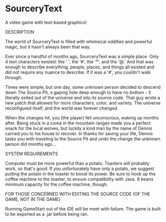 # SourceryText
A video game with text-based graphics!


DESCRIPTION

The world of SourceryText is filled with whimsical oddities and powerful magic, but it hasn't always been that way.

Ever since a handful of months ago, SourceryText was a simple place. Only 4 text characters existed: the ' ', the '#', the '*', and the '@.' And that was enough to describe everything, people, places, and things all existed and did not require any nuance to describe. If it was a '#', you couldn't walk through.

Times were simple, but one day, some unknown person decided to descend down The Source Pit, a gaping hole deep enough to have no bottom - it literally exited out of the universe and into its source code. That guy wrote a new patch that allowed for more characters, color, and variety. The universe reconfigured itself, and the world was forever changed.

When the changes hit, you (the player) fell unconscious, waking up months after. Being stuck in a coma in the mountain ranges made you a perfect snack for the local wolves, but luckily a kind man by the name of Dennis carried you to his house to recover. In thanks for saving your life, Dennis tasks you with traveling to the Source Pit and undo the change the unknown person did months ago...


SYSTEM REQUIREMENTS

Computer must be more powerful than a potato. Toasters will probably work, so that's good. If you unfortunately have only a potato, we suggest putting the potato in the toaster to boost its power.
Be sure to hook up the coffee machine to the toaster, to ensure compatibility with Java. 8 beans minimum capacity for the coffee machine, though.


FOR THOSE CONCERNED WITH EDITING THE SOURCE CODE (OF THE GAME, NOT IN THE GAME)

Running GameStart out of the IDE will be meet with failure.
The game is built to be exported as a .jar before being ran.